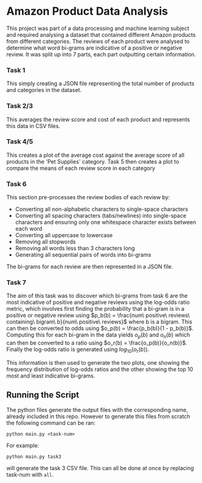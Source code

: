 # Amazon Product Data Analysis
This project was part of a data processing and machine learning subject and required analysing a dataset that contained different Amazon products from different categories. The reviews of each product were analysed to determine what word bi-grams are indicative of a positive or negative review. It was split up into 7 parts, each part outputting certain information.
### **Task 1**
This simply creating a JSON file representing the total number of products and categories in the dataset.
### **Task 2/3**
This averages the review score and cost of each product and represents this data in CSV files.
### **Task 4/5**
This creates a plot of the average cost against the average score of all products in the 'Pet Supplies' category. Task 5 then creates a plot to compare the means of each review score in each category
### **Task 6**
This section pre-processes the review bodies of each review by:
- Converting all non-alphabetic characters to single-space characters
- Converting all spacing characters (tabs/newlines) into single-space characters and ensuring only one whitespace character exists between each word
- Converting all uppercase to lowercase
- Removing all stopwords
- Removing all words less than 3 characters long
- Generating all sequential pairs of words into bi-grams

The bi-grams for each review are then represented in a JSON file.
### **Task 7**
The aim of this task was to discover which bi-grams from task 6 are the most indicative of positive and negative reviews using the log-odds ratio metric, which involves first finding the probability that a bi-gram is in a positive or negative review using $p_b(b) = \frac{num\ positive\ reviews\ containing\ bigram\ b}{num\ positive\ reviews}$ where b is a bigram. This can then be converted to odds using $o_p(b) = \frac{p_b(b)}{1 - p_b(b)}$. Computing this for each bi-gram in the data yields $o_p(b)$ and $o_n(b)$ which can then be converted to a ratio using $o_r(b) = \frac{o_p(b)}{o_n(b)}$. Finally the log-odds ratio is generated using $log_{10}{(o_r(b))}$.

This information is then used to generate the two plots, one showing the frequency distribution of log-odds ratios and the other showing the top 10 most and least indicative bi-grams.

## Running the Script
The python files generate the output files with the corresponding name, already included in this repo. However to generate this files from scratch the following command can be ran:
```
python main.py <task-num>
```
For example:
```
python main.py task3
```
will generate the task 3 CSV file. This can all be done at once by replacing task-num with `all`.
